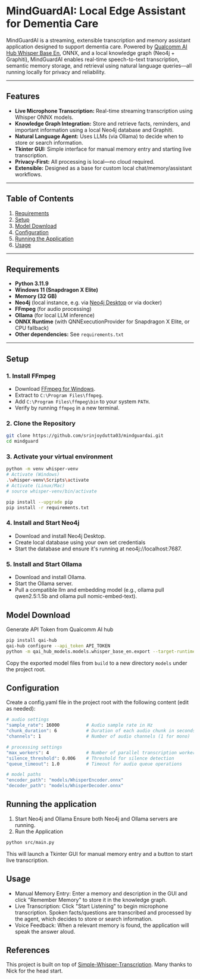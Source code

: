 # MindGuardAI: Local Edge Assistant for Dementia Care

MindGuardAI is a streaming, extensible transcription and memory assistant application designed to support dementia care. Powered by [Qualcomm AI Hub Whisper Base En](https://aihub.qualcomm.com/compute/models/whisper_base_en?domain=Audio), ONNX, and a local knowledge graph (Neo4j + Graphiti), MindGuardAI enables real-time speech-to-text transcription, semantic memory storage, and retrieval using natural language queries—all running locally for privacy and reliability.

---

## Features

- **Live Microphone Transcription:** Real-time streaming transcription using Whisper ONNX models.
- **Knowledge Graph Integration:** Store and retrieve facts, reminders, and important information using a local Neo4j database and Graphiti.
- **Natural Language Agent:** Uses LLMs (via Ollama) to decide when to store or search information.
- **Tkinter GUI:** Simple interface for manual memory entry and starting live transcription.
- **Privacy-First:** All processing is local—no cloud required.
- **Extensible:** Designed as a base for custom local chat/memory/assistant workflows.

---

## Table of Contents

1. [Requirements](#requirements)
2. [Setup](#setup)
3. [Model Download](#model-download)
4. [Configuration](#configuration)
5. [Running the Application](#running-the-application)
6. [Usage](#usage)

---

## Requirements

- **Python 3.11.9** 
- **Windows 11 (Snapdragon X Elite)** 
- **Memory (32 GB)**
- **Neo4j** (local instance, e.g. via [Neo4j Desktop](https://neo4j.com/download/) or via docker)
- **FFmpeg** (for audio processing)
- **Ollama** (for local LLM inference)
- **ONNX Runtime** (with QNNExecutionProvider for Snapdragon X Elite, or CPU fallback)
- **Other dependencies:** See `requirements.txt`

---

## Setup

### 1. Install FFmpeg

- Download [FFmpeg for Windows](https://github.com/BtbN/FFmpeg-Builds/releases/download/latest/ffmpeg-master-latest-win64-gpl.zip).
- Extract to `C:\Program Files\ffmpeg`.
- Add `C:\Program Files\ffmpeg\bin` to your system `PATH`.
- Verify by running `ffmpeg` in a new terminal.

### 2. Clone the Repository

```sh
git clone https://github.com/srinjoydutta03/mindguardai.git
cd mindguard
```

### 3. Activate your virtual environment
```sh
python -m venv whisper-venv
# Activate (Windows)
.\whisper-venv\Scripts\activate
# Activate (Linux/Mac)
# source whisper-venv/bin/activate

pip install --upgrade pip
pip install -r requirements.txt
```

### 4. Install and Start Neo4j
- Download and install Neo4j Desktop.
- Create local database using your own set credentials
- Start the database and ensure it's running at neo4j://localhost:7687.

### 5. Install and Start Ollama
- Download and install Ollama.
- Start the Ollama server.
- Pull a compatible llm and embedding model (e.g., ollama pull qwen2.5:1.5b and ollama pull nomic-embed-text).

## Model Download

Generate API Token from Qualcomm AI hub
```sh
pip install qai-hub
qai-hub configure --api_token API_TOKEN
python -m qai_hub_models.models.whisper_base_en.export --target-runtime onnx --device "Snapdragon X Elite CRD"
```
Copy the exported model files from `build` to a new directory `models` under the project root.

## Configuration

Create a config.yaml file in the project root with the following content (edit as needed):

```sh
# audio settings
"sample_rate": 16000          # Audio sample rate in Hz
"chunk_duration": 6           # Duration of each audio chunk in seconds
"channels": 1                 # Number of audio channels (1 for mono)

# processing settings
"max_workers": 4              # Number of parallel transcription workers
"silence_threshold": 0.006    # Threshold for silence detection
"queue_timeout": 1.0          # Timeout for audio queue operations

# model paths
"encoder_path": "models/WhisperEncoder.onnx"
"decoder_path": "models/WhisperDecoder.onnx"
```

## Running the application

1. Start Neo4j and Ollama
Ensure both Neo4j and Ollama servers are running.
2. Run the Application
```sh
python src/main.py
```
This will launch a Tkinter GUI for manual memory entry and a button to start live transcription.

## Usage

- Manual Memory Entry: Enter a memory and description in the GUI and click "Remember Memory" to store it in the knowledge graph.
- Live Transcription: Click "Start Listening" to begin microphone transcription. Spoken facts/questions are transcribed and processed by the agent, which decides to store or search information.
- Voice Feedback: When a relevant memory is found, the application will speak the answer aloud.

## References

This project is built on top of [Simple-Whisper-Transcription](https://github.com/thatrandomfrenchdude/simple-whisper-transcription). Many thanks to Nick for the head start.
